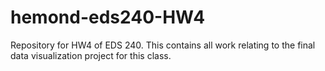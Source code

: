 # hemond-eds240-HW4
Repository for HW4 of EDS 240. This contains all work relating to the final data visualization project for this class.
